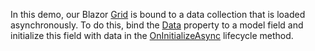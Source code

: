 In this demo, our Blazor [Grid](https://docs.devexpress.com/Blazor/DevExpress.Blazor.DxGrid) is bound to a data collection that is loaded asynchronously. To do this, bind the [Data](https://docs.devexpress.com/Blazor/DevExpress.Blazor.DxGrid.Data) property to a model field and initialize this field with data in the [OnInitializeAsync](https://docs.microsoft.com/en-us/aspnet/core/blazor/components/lifecycle#component-initialization-oninitializedasync) lifecycle method. 
